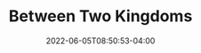 ---
title: Between Two Kingdoms
finished: 2022-06-05T08:50:53-04:00
indiebound_link: https://www.indiebound.org/book/9780399588587
cover_image: https://coffee-cake.nyc3.cdn.digitaloceanspaces.com/book_covers/2022/between-two-kingdoms.jpg 
date: 2022-06-05T08:50:53-04:00
type: book
canLend: false
recommended: true
---